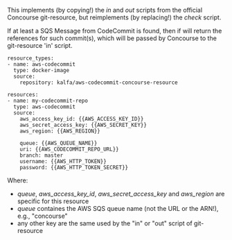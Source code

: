 This implements (by copying!) the _in_ and _out_ scripts from the official Concourse
git-resource, but reimplements (by replacing!) the _check_ script.

If at least a SQS Message from CodeCommit is found, then if will return the
references for such commit(s), which will be passed by Concourse to the
git-resource 'in' script.

```
resource_types:
- name: aws-codecommit
  type: docker-image
  source:
    repository: kalfa/aws-codecommit-concourse-resource

resources:
- name: my-codecommit-repo
  type: aws-codecommit
  source:
    aws_access_key_id: {{AWS_ACCESS_KEY_ID}}
    aws_secret_access_key: {{AWS_SECRET_KEY}}
    aws_region: {{AWS_REGION}}

    queue: {{AWS_QUEUE_NAME}}
    uri: {{AWS_CODECOMMIT_REPO_URL}}
    branch: master
    username: {{AWS_HTTP_TOKEN}}
    password: {{AWS_HTTP_TOKEN_SECRET}}
```

Where:
- *queue*, *aws\_access\_key\_id*, *aws\_secret\_access\_key* and *aws\_region* are specific for this resource
- *queue* containes the AWS SQS queue name (not the URL or the ARN!), e.g., "concourse"
- any other key are the same used by the "in" or "out" script of git-resource
